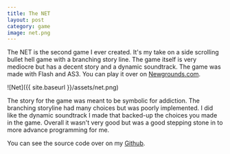 ```yaml
---
title: The NET
layout: post
category: game
image: net.png
---
```


The NET is the second game I ever created. It's my take on a side scrolling bullet hell game with a branching story line. The game itself is very mediocre but has a decent story and a dynamic soundtrack. The game was made with Flash and AS3. You can play it over on [Newgrounds.com](http://www.newgrounds.com/portal/view/627759).

![Net]({{ site.baseurl }}/assets/net.png)

The story for the game was meant to be symbolic for addiction. The branching storyline had many choices but was poorly implemented. I did like the dynamic soundtrack I made that backed-up the choices you made in the game. Overall it wasn't very good but was a good stepping stone in to more advance programming for me.

You can see the source code over on my [Github](https://github.com/cxsquared/The-NET).